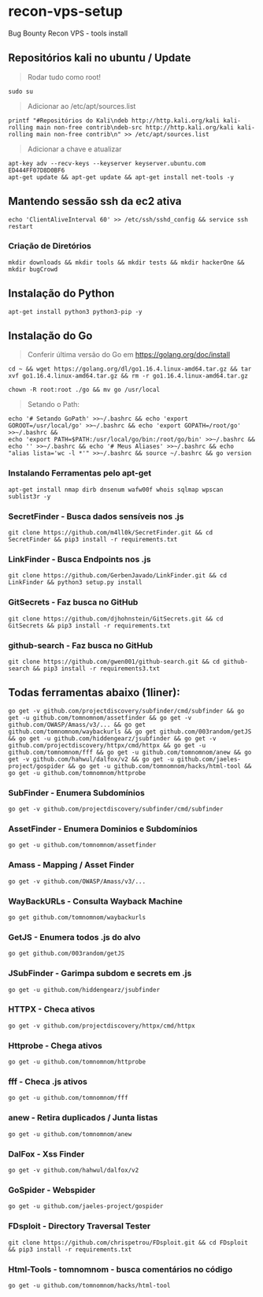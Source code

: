# recon-vps-setup
Bug Bounty Recon VPS - tools install 

## Repositórios kali no ubuntu / Update
> Rodar tudo como root!
```
sudo su
```
> Adicionar ao /etc/apt/sources.list
```
printf "#Repositórios do Kali\ndeb http://http.kali.org/kali kali-rolling main non-free contrib\ndeb-src http://http.kali.org/kali kali-rolling main non-free contrib\n" >> /etc/apt/sources.list
```
> Adicionar a chave e atualizar
```
apt-key adv --recv-keys --keyserver keyserver.ubuntu.com ED444FF07D8D0BF6 
apt-get update && apt-get update && apt-get install net-tools -y
```
## Mantendo sessão ssh da ec2 ativa
```
echo 'ClientAliveInterval 60' >> /etc/ssh/sshd_config && service ssh restart
```
### Criação de Diretórios
```
mkdir downloads && mkdir tools && mkdir tests && mkdir hackerOne && mkdir bugCrowd
```
## Instalação do Python
```
apt-get install python3 python3-pip -y
```
## Instalação do Go
> Conferir última versão do Go em https://golang.org/doc/install

```
cd ~ && wget https://golang.org/dl/go1.16.4.linux-amd64.tar.gz && tar xvf go1.16.4.linux-amd64.tar.gz && rm -r go1.16.4.linux-amd64.tar.gz
```
```
chown -R root:root ./go && mv go /usr/local
```
> Setando o Path:
```
echo '# Setando GoPath' >>~/.bashrc && echo 'export GOROOT=/usr/local/go' >>~/.bashrc && echo 'export GOPATH=/root/go' >>~/.bashrc &&
echo 'export PATH=$PATH:/usr/local/go/bin:/root/go/bin' >>~/.bashrc && echo '' >>~/.bashrc && echo '# Meus Aliases' >>~/.bashrc && echo "alias lista='wc -l *'" >>~/.bashrc && source ~/.bashrc && go version
```

### Instalando Ferramentas pelo apt-get
```
apt-get install nmap dirb dnsenum wafw00f whois sqlmap wpscan sublist3r -y
```
### SecretFinder - Busca dados sensíveis nos .js
```
git clone https://github.com/m4ll0k/SecretFinder.git && cd SecretFinder && pip3 install -r requirements.txt
```
### LinkFinder - Busca Endpoints nos .js
```
git clone https://github.com/GerbenJavado/LinkFinder.git && cd LinkFinder && python3 setup.py install
```
### GitSecrets - Faz busca no GitHub
```
git clone https://github.com/djhohnstein/GitSecrets.git && cd GitSecrets && pip3 install -r requirements.txt
```
### github-search - Faz busca no GitHub
```
git clone https://github.com/gwen001/github-search.git && cd github-search && pip3 install -r requirements3.txt
```
## Todas ferramentas abaixo (1liner):
```
go get -v github.com/projectdiscovery/subfinder/cmd/subfinder && go get -u github.com/tomnomnom/assetfinder && go get -v github.com/OWASP/Amass/v3/... && go get github.com/tomnomnom/waybackurls && go get github.com/003random/getJS && go get -u github.com/hiddengearz/jsubfinder && go get -v github.com/projectdiscovery/httpx/cmd/httpx && go get -u github.com/tomnomnom/fff && go get -u github.com/tomnomnom/anew && go get -v github.com/hahwul/dalfox/v2 && go get -u github.com/jaeles-project/gospider && go get -u github.com/tomnomnom/hacks/html-tool && go get -u github.com/tomnomnom/httprobe
```
### SubFinder - Enumera Subdomínios
```
go get -v github.com/projectdiscovery/subfinder/cmd/subfinder
```
### AssetFinder - Enumera Dominios e Subdomínios
```
go get -u github.com/tomnomnom/assetfinder
```
### Amass - Mapping / Asset Finder
```
go get -v github.com/OWASP/Amass/v3/...
```
### WayBackURLs - Consulta Wayback Machine
```
go get github.com/tomnomnom/waybackurls
```
### GetJS - Enumera todos .js do alvo
```
go get github.com/003random/getJS
```
### JSubFinder - Garimpa subdom e secrets em .js
```
go get -u github.com/hiddengearz/jsubfinder
```
### HTTPX - Checa ativos
```
go get -v github.com/projectdiscovery/httpx/cmd/httpx
```
### Httprobe - Chega ativos
```
go get -u github.com/tomnomnom/httprobe
```
### fff - Checa .js ativos
```
go get -u github.com/tomnomnom/fff
```
### anew - Retira duplicados / Junta listas
```
go get -u github.com/tomnomnom/anew
```
### DalFox - Xss Finder
```
go get -v github.com/hahwul/dalfox/v2
```
### GoSpider - Webspider
```
go get -u github.com/jaeles-project/gospider
```
### FDsploit - Directory Traversal Tester
```
git clone https://github.com/chrispetrou/FDsploit.git && cd FDsploit && pip3 install -r requirements.txt
```
### Html-Tools - tomnomnom - busca comentários no código
```
go get -u github.com/tomnomnom/hacks/html-tool
```
